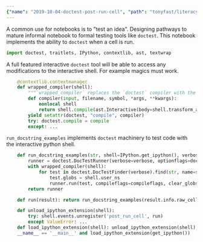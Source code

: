 ```yaml
---
{"name": "2019-10-04-doctest-post-run-cell", "path": "tonyfast/literacy", "modified_date": "October 14, 2019"}
---
```

A common use for notebooks is to "test an idea".  Designing pathways to mature informal notebook to formal testing tools like `doctest`.  This notebook implements the ability to `doctest` when a cell is run.


```python
import doctest, traitlets, IPython, contextlib, ast, textwrap
```

A full featured interactive `doctest` tool will be able to access any modifications to the interactive shell.  For example magics must work.


```python
    @contextlib.contextmanager
    def wrapped_compiler(shell):
        """`wrapped_compiler` replaces the `doctest` compiler with the interactive shell."""
        def compiler(input, filename, symbol, *args, **kwargs):
            nonlocal shell
            return shell.compile(ast.Interactive(body=shell.transform_ast(shell.compile.ast_parse(shell.transform_cell(textwrap.indent(input, " " * 4)))).body), filename, "single",)
        yield setattr(doctest, "compile", compiler)
        try: doctest.compile = compile
        except: ...
```

`run_docstring_examples` implements `doctest` machinery to test code with the interactive python shell.


```python
    def run_docstring_examples(str, shell=IPython.get_ipython(), verbose=False, compileflags=None):
        runner = doctest.DocTestRunner(verbose=verbose, optionflags=doctest.ELLIPSIS)
        with wrapped_compiler(shell):
            for test in doctest.DocTestFinder(verbose).find(str, name=shell.user_module.__name__):
                test.globs = shell.user_ns
                runner.run(test, compileflags=compileflags, clear_globs=False)
        return runner

    def run(result): return run_docstring_examples(result.info.raw_cell, IPython.get_ipython())
```


```python
    def unload_ipython_extension(shell):
        try: shell.events.unregister('post_run_cell', run)
        except ValueError: ...
    def load_ipython_extension(shell): unload_ipython_extension(shell), shell.events.register('post_run_cell', run)
    __name__ == '__main__' and load_ipython_extension(get_ipython())
```
